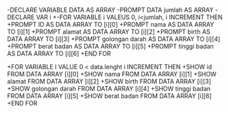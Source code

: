 -DECLARE VARIABLE DATA AS ARRAY
-PROMPT DATA jumlah AS ARRAY
-DECLARE VAR i
+-FOR VARIABLE i VALEUS 0, i<jumlah, i INCREMENT THEN
+PROMPT ID AS DATA ARRAY TO [i][0]
+PROMPT nama AS DATA ARRAY TO [i][1]
+PROMPT alamat AS DATA ARRAY TO [i][2]
+PROMPT birth AS DATA ARRAY TO [i][3]
+PROMPT golongan darah AS DATA ARRAY TO [i][4]
+PROMPT berat badan AS DATA ARRAY TO [i][5]
+PROMPT tinggi badan AS DATA ARRAY TO [i][6]
+END FOR

+FOR VARIABLE I VALUE 0 < data.lenght i INCREMENT THEN
+SHOW id FROM DATA ARRAY [i][0]
+SHOW nama FROM DATA ARRAY [i][1]
+SHOW alamat FROM DATA ARRAY [i][2]
+SHOW birth FROM DATA ARRAY [i][3]
+SHOW golongan darah FROM DATA ARRAY [i][4]
+SHOW tinggi badan FROM DATA ARRAY [i][5]
+SHOW berat badan FROM DATA ARRAY [i][6]
+END FOR
